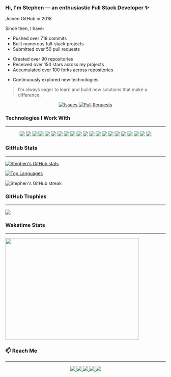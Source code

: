 <body id="top">  

### Hi, I'm Stephen — an enthusiastic Full Stack Developer ✨

Joined GitHub in 2018

Since then, I have:
* Pushed over 718 commits  
* Built numerous full-stack projects
* Submitted over 50 pull requests
- Created over 90 repositories
- Received over 150 stars across my projects
- Accumulated over 100 forks across repositories
* Continuously explored new technologies  

> I’m always eager to learn and build new solutions that make a difference.  

<p align="center">
  <a href="https://github.com/Osalumense/github-readme-stats/issues">
    <img alt="Issues" src="https://img.shields.io/github/issues/Osalumense/github-readme-stats?color=0088ff" />
  </a>
  <a href="https://github.com/Osalumense/github-readme-stats/pulls">
    <img alt="Pull Requests" src="https://img.shields.io/github/issues-pr/Osalumense/github-readme-stats?color=0088ff" />
  </a>
</p>

### Technologies I Work With  
---

<p align="center">
  <img src="https://img.shields.io/badge/HTML5-E34F26?style=for-the-badge&logo=html5&logoColor=white" />
  <img src="https://img.shields.io/badge/CSS3-1572B6?style=for-the-badge&logo=css3&logoColor=white" />
  <img src="https://img.shields.io/badge/Sass-CC6699?style=for-the-badge&logo=sass&logoColor=white" />
  <img src="https://img.shields.io/badge/Tailwind_CSS-38B2AC?style=for-the-badge&logo=tailwind-css&logoColor=white" />
  <img src="https://img.shields.io/badge/Bootstrap-563D7C?style=for-the-badge&logo=bootstrap&logoColor=white" />
  <img src="https://img.shields.io/badge/JavaScript-323330?style=for-the-badge&logo=javascript&logoColor=F7DF1E" />
  <img src="https://img.shields.io/badge/jQuery-0769AD?style=for-the-badge&logo=jquery&logoColor=white" />
  <img src="https://img.shields.io/badge/Vue.js-35495E?style=for-the-badge&logo=vuedotjs&logoColor=4FC08D" />
  <img src="https://img.shields.io/badge/React-20232A?style=for-the-badge&logo=react&logoColor=61DAFB" />
  <img src="https://img.shields.io/badge/AlpineJS-8BC0D0?style=for-the-badge&logo=alpine.js&logoColor=black" />
  <img src="https://img.shields.io/badge/PHP-777BB4?style=for-the-badge&logo=php&logoColor=white" />
  <img src="https://img.shields.io/badge/WordPress-21759B?style=for-the-badge&logo=wordpress&logoColor=white" />
  <img src="https://img.shields.io/badge/Laravel-FF2D20?style=for-the-badge&logo=laravel&logoColor=white" />
  <img src="https://img.shields.io/badge/JSON-5E5C5C?style=for-the-badge&logo=json&logoColor=white" />
  <img src="https://img.shields.io/badge/MySQL-00000F?style=for-the-badge&logo=mysql&logoColor=white" />
  <img src="https://img.shields.io/badge/Redis-%23DD0031.svg?&style=for-the-badge&logo=redis&logoColor=white" />
  <img src="https://img.shields.io/badge/NPM-CB3837?style=for-the-badge&logo=npm&logoColor=white" />
  <img src="https://img.shields.io/badge/Git-F05032?style=for-the-badge&logo=git&logoColor=white" />
  <img src="https://img.shields.io/badge/Amazon_AWS-232F3E?style=for-the-badge&logo=amazon-aws&logoColor=white" />
  <img src="https://img.shields.io/badge/Netlify-00C7B7?style=for-the-badge&logo=netlify&logoColor=white" />
  <img src="https://img.shields.io/badge/Vercel-000000?style=for-the-badge&logo=vercel&logoColor=white" />
</p>

### GitHub Stats  
---

[![Stephen's GitHub stats](https://github-readme-stats.vercel.app/api?username=Osalumense&count_private=true&show_icons=true&theme=vue-dark)](https://github.com/Osalumense)

[![Top Languages](https://github-readme-stats.vercel.app/api/top-langs/?username=Osalumense&langs_count=8&layout=compact&theme=vue-dark)](https://github.com/Osalumense)

<p>
  <img src="https://github-readme-streak-stats.herokuapp.com?user=Osalumense&theme=vue-dark&hide_border=true&date_format=j%20M%5B%20Y%5D" alt="Stephen's GitHub streak" />
</p>

### GitHub Trophies  
---

<p>
  <img src="https://github-profile-trophy.vercel.app/?username=Osalumense&theme=algolia&column=5" />
</p>

### Wakatime Stats  
---

<p>
  <img src="https://wakatime.com/share/@steavean/8ba047a2-5f4f-488b-bcec-04dfd6ea44ce.svg" height="320" width="420" />
</p>

### 📫 Reach Me  
---

<p align="center">
  <a href="https://www.linkedin.com/in/akugbe-stephen/" target="_blank">
    <img src="https://img.shields.io/badge/linkedin-0077B5?style=for-the-badge&logo=linkedin&logoColor=white" />
  </a>
  <a href="https://www.instagram.com/_a_stephen/" target="_blank">
    <img src="https://img.shields.io/badge/instagram-E4405F?style=for-the-badge&logo=instagram&logoColor=white" />
  </a>
  <a href="mailto:akugbestephen3@gmail.com" target="_blank">
    <img src="https://img.shields.io/badge/gmail-EA4335?style=for-the-badge&logo=gmail&logoColor=white" />
  </a>
  <a href="https://dev.to/osalumense" target="_blank">
    <img src="https://img.shields.io/badge/dev.to-0A0A0A?style=for-the-badge&logo=devdotto&logoColor=white" />
  </a>
  <a href="https://twitter.com/Itz_Steavean" target="_blank">
    <img src="https://img.shields.io/badge/twitter-1DA1F2?style=for-the-badge&logo=twitter&logoColor=white" />
  </a>
</p>

</body>
